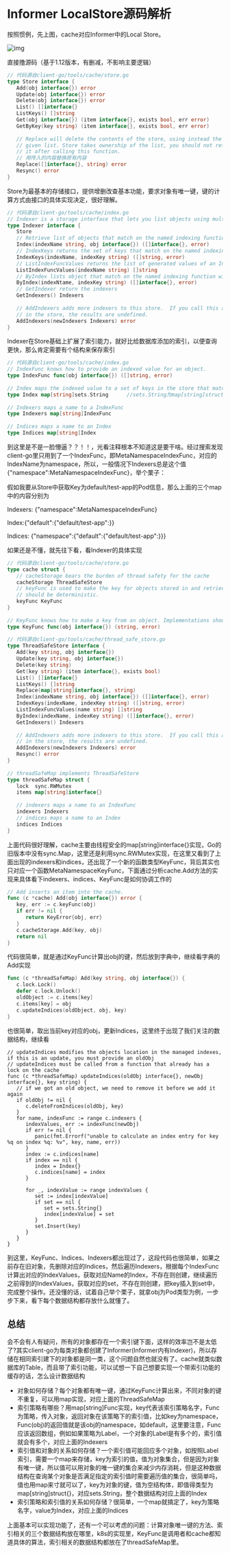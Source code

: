# Informer LocalStore源码解析


 按照惯例，先上图，cache对应Informer中的Local Store。

![img](./informer.jpeg)

直接撸源码（基于1.12版本，有删减，不影响主要逻辑）

```go
// 代码源自client-go/tools/cache/store.go
type Store interface {
   Add(obj interface{}) error
   Update(obj interface{}) error
   Delete(obj interface{}) error
   List() []interface{}
   ListKeys() []string
   Get(obj interface{}) (item interface{}, exists bool, err error)
   GetByKey(key string) (item interface{}, exists bool, err error)
 
   // Replace will delete the contents of the store, using instead the
   // given list. Store takes ownership of the list, you should not reference
   // it after calling this function.
   // 用传入的内容替换原有内容
   Replace([]interface{}, string) error
   Resync() error
}
```

Store为最基本的存储接口，提供增删改查基本功能，要求对象有唯一键，键的计算方式由接口的具体实现决定，很好理解。

```go
// 代码源自client-go/tools/cache/index.go
// Indexer is a storage interface that lets you list objects using multiple indexing functions
type Indexer interface {
   Store
   // Retrieve list of objects that match on the named indexing function
   Index(indexName string, obj interface{}) ([]interface{}, error)
   // IndexKeys returns the set of keys that match on the named indexing function.
   IndexKeys(indexName, indexKey string) ([]string, error)
   // ListIndexFuncValues returns the list of generated values of an Index func
   ListIndexFuncValues(indexName string) []string
   // ByIndex lists object that match on the named indexing function with the exact key
   ByIndex(indexNtame, indexKey string) ([]interface{}, error)
   // GetIndexer return the indexers
   GetIndexers() Indexers
 
   // AddIndexers adds more indexers to this store.  If you call this after you already have data
   // in the store, the results are undefined.
   AddIndexers(newIndexers Indexers) error
}
```

Indexer在Store基础上扩展了索引能力，就好比给数据库添加的索引，以便查询更快，那么肯定需要有个结构来保存索引

```go
// 代码源自client-go/tools/cache/index.go
// IndexFunc knows how to provide an indexed value for an object.
type IndexFunc func(obj interface{}) ([]string, error)
  
// Index maps the indexed value to a set of keys in the store that match on that value
type Index map[string]sets.String      //sets.String为map[string]struct{}类型，减少内存占用
 
// Indexers maps a name to a IndexFunc
type Indexers map[string]IndexFunc
 
// Indices maps a name to an Index
type Indices map[string]Index
```

到这里是不是一脸懵逼？？！！，光看注释根本不知道这是要干啥。经过搜索发现client-go里只用到了一个IndexFunc，即MetaNamespaceIndexFunc，对应的IndexName为namespace，所以，一般情况下Indexers总是这个值{"namespace":MetaNamespaceIndexFunc}，举个栗子：

假如我要从Store中获取Key为default/test-app的Pod信息，那么上面的三个map中的内容分别为

Indexers: {"namespace":MetaNamespaceIndexFunc}

Index:{"default":{"default/test-app":}}

Indices: {"namespace":{"default":{"default/test-app":}}}

如果还是不懂，就先往下看，看Indexer的具体实现

```go
// 代码源自client-go/tools/cache/store.go
type cache struct {
   // cacheStorage bears the burden of thread safety for the cache
   cacheStorage ThreadSafeStore
   // keyFunc is used to make the key for objects stored in and retrieved from items, and
   // should be deterministic.
   keyFunc KeyFunc
}
  
// KeyFunc knows how to make a key from an object. Implementations should be deterministic.
type KeyFunc func(obj interface{}) (string, error)
  
// 代码源自client-go/tools/cache/thread_safe_store.go
type ThreadSafeStore interface {
   Add(key string, obj interface{})
   Update(key string, obj interface{})
   Delete(key string)
   Get(key string) (item interface{}, exists bool)
   List() []interface{}
   ListKeys() []string
   Replace(map[string]interface{}, string)
   Index(indexName string, obj interface{}) ([]interface{}, error)
   IndexKeys(indexName, indexKey string) ([]string, error)
   ListIndexFuncValues(name string) []string
   ByIndex(indexName, indexKey string) ([]interface{}, error)
   GetIndexers() Indexers
 
   // AddIndexers adds more indexers to this store.  If you call this after you already have data
   // in the store, the results are undefined.
   AddIndexers(newIndexers Indexers) error
   Resync() error
}
 
// threadSafeMap implements ThreadSafeStore
type threadSafeMap struct {
   lock  sync.RWMutex
   items map[string]interface{}
 
   // indexers maps a name to an IndexFunc
   indexers Indexers
   // indices maps a name to an Index
   indices Indices
}
```

上面代码很好理解，cache主要由线程安全的map[string]interface{}实现，Go的旧版本中没有sync.Map，这里还是利用sync.RWMutex实现，在这里又看到了上面出现的indexers和indices，还出现了一个新的函数类型KeyFunc，背后其实也只对应一个函数MetaNamespaceKeyFunc，下面通过分析cache.Add方法的实现来具体看下indexers、indices、KeyFunc是如何协调工作的

```go
// Add inserts an item into the cache.
func (c *cache) Add(obj interface{}) error {
   key, err := c.keyFunc(obj)
   if err != nil {
      return KeyError{obj, err}
   }
   c.cacheStorage.Add(key, obj)
   return nil
}
```

代码很简单，就是通过KeyFunc计算出obj的键，然后放到字典中，继续看字典的Add实现

```go
func (c *threadSafeMap) Add(key string, obj interface{}) {
   c.lock.Lock()
   defer c.lock.Unlock()
   oldObject := c.items[key]
   c.items[key] = obj
   c.updateIndices(oldObject, obj, key)
}
```

也很简单，取出当前key对应的obj，更新Indices，这里终于出现了我们关注的数据结构，继续看

```
// updateIndices modifies the objects location in the managed indexes, if this is an update, you must provide an oldObj
// updateIndices must be called from a function that already has a lock on the cache
func (c *threadSafeMap) updateIndices(oldObj interface{}, newObj interface{}, key string) {
   // if we got an old object, we need to remove it before we add it again
   if oldObj != nil {
      c.deleteFromIndices(oldObj, key)
   }
   for name, indexFunc := range c.indexers {
      indexValues, err := indexFunc(newObj)
      if err != nil {
         panic(fmt.Errorf("unable to calculate an index entry for key %q on index %q: %v", key, name, err))
      }
      index := c.indices[name]
      if index == nil {
         index = Index{}
         c.indices[name] = index
      }
 
      for _, indexValue := range indexValues {
         set := index[indexValue]
         if set == nil {
            set = sets.String{}
            index[indexValue] = set
         }
         set.Insert(key)
      }
   }
}
```

到这里，KeyFunc、Indices、Indexers都出现过了，这段代码也很简单，如果之前存在旧对象，先删除对应的Indices，然后遍历Indexers，根据每个IndexFunc计算出对应的IndexValues，获取对应Name的Index，不存在则创建，继续遍历之前得到的IndexValues，获取对应的set，不存在则创建，把key插入到set中，完成整个操作。还没懂的话，试着自己举个栗子，就拿obj为Pod类型为例，一步步下来，看下每个数据结构都存放什么就懂了。

## 总结

会不会有人有疑问，所有的对象都存在一个索引键下面，这样的效率岂不是太低了?其实client-go为每类对象都创建了Informer(Informer内有Indexer)，所以存储在相同索引建下的对象都是同一类，这个问题自然也就没有了。cache就类似数据库的Table，而且带了索引功能，可以试想一下自己想要实现一个带索引功能的缓存的话，怎么设计数据结构

- 对象如何存储？每个对象都有唯一键，通过KeyFunc计算出来，不同对象的键不重复，可以用map实现，对应上面的ThreadSafeMap
- 索引策略有哪些？用map[string]Func实现，key代表该索引策略名字，Func为策略，传入对象，返回对象在该策略下的索引值，比如key为namespace，Func(obj)的返回值就是该obj的namespace，如default，这里要注意，Func应该返回数组，例如如果策略为Label，一个对象的Label是有多个的，索引值就会有多个，对应上面的Indexers
- 索引值和对象的关系如何存储？一个索引值可能回应多个对象，如按照Label索引，需要一个map来存储，key为索引的值，值为对象集合，但是因为对象有唯一键，所以值可以用对象的唯一键的集合来减少内存消耗，但是这种数据结构在查询某个对象是否满足指定的索引值时需要遍历值的集合，很简单吗，值也用map来寸就可以了，key为对象的键，值为空结构体，即值得类型为map[string]struct{}，对应sets.String，整个数据结构对应上面的Index
- 索引策略和索引值的关系如何存储？很简单，一个map就搞定了，key为策略名字，value为Index，对应上面的Indices

上面基本可以实现功能了，还有一个可以考虑的问题：计算对象唯一键的方法、索引相关的三个数据结构放在哪里，k8s的实现里，KeyFunc是调用者和cache都知道具体的算法，索引相关的数据结构都放在了threadSafeMap里。

 





 
